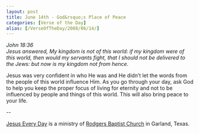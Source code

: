 ```yaml
---
layout: post
title: June 14th - God&rsquo;s Place of Peace
categories: [Verse of the Day]
alias: [/VerseOfTheDay/2008/06/14/]
---
```


_John 18:36  
Jesus answered, My kingdom is not of this world: if my kingdom were
of this world, then would my servants fight, that I should not be
delivered to the Jews: but now is my kingdom not from hence._

Jesus was very confident in who He was and He didn&rsquo;t let the
words from the people of this world influence Him. As you go through
your day, ask God to help you keep the proper focus of living for
eternity and not to be influenced by people and things of this world.
This will also bring peace to your life.

 --

<a href=http://jesuseveryday.net>Jesus Every Day</a> is a ministry of <a href=http://rodgersbaptist.net>Rodgers Baptist Church</a> in Garland, Texas.
